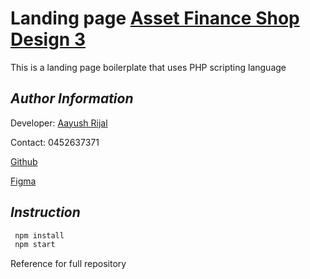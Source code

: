 # Landing page [Asset Finance Shop Design 3](https://www.assetfinanceshop.com.au/)

This is a landing page boilerplate that uses PHP scripting language

## _Author Information_

Developer: [Aayush Rijal](https://www.aayushrijal.net)

Contact: 0452637371

[Github](https://github.com/aayushrijal91/assetFinanceShop1)

[Figma](https://www.figma.com/file/wOQIi1LpvoW6EpYLLxQpw8/Asset-Finance-%26-Compare-Finance?node-id=27-990&t=CQo0PIqzL2R35rLe-0)

## _Instruction_

```bash
 npm install
 npm start
 ```

Reference for full repository
